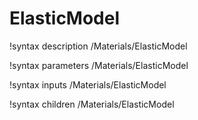 <!-- MOOSE Documentation Stub: Remove this when content is added. -->

# ElasticModel

!syntax description /Materials/ElasticModel

!syntax parameters /Materials/ElasticModel

!syntax inputs /Materials/ElasticModel

!syntax children /Materials/ElasticModel
